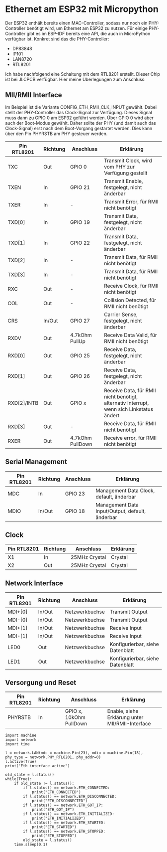 # Ethernet am ESP32 mit Micropython

Der ESP32 enthält bereits einen MAC-Controller, sodass nur noch ein PHY-Controller benötigt wird, um Ethernet am ESP32 zu nutzen. Für einige PHY-Controller gibt es im ESP-IDF bereits eine API, die auch in MicroPython verfügbar ist. Konkret sind das die PHY-Controller:

 - DP83848
 - IP101
 - LAN8720
 - RTL8201

Ich habe nachfolgend eine Schaltung mit dem RTL8201 erstellt. Dieser Chip ist bei JLCPCB verfügbar. Hier meine Überlegungen zum Anschluss:

## MII/RMII Interface

Im Beispiel ist die Variante CONFIG_ETH_RMII_CLK_INPUT gewählt. Dabei stellt der PHY-Controller das Clock-Signal zur Verfügung. Dieses Signal muss dann zu GPIO 0 am ESP32 geführt werden. Über GPIO 0 wird aber auch der Boot-Modus gewählt. Daher sollte der PHY (und damit auch das Clock-Signal) erst nach dem Boot-Vorgang gestartet werden. Dies kann über den Pin PHYRSTB am PHY gesteuer werden.

Pin RTL8201 | Richtung | Anschluss          | Erklärung 
------------|----------|--------------------|----------
TXC         | Out      | GPIO 0             | Transmit Clock, wird vom PHY zur Verfügung gestellt
TXEN        | In       | GPIO 21            | Transmit Enable, festgelegt, nicht änderbar
TXER        | In       | -                  | Transmit Error, für RMII nicht benötigt
TXD[0]      | In       | GPIO 19            | Transmit Data, festgelegt, nicht änderbar
TXD[1]      | In       | GPIO 22            | Transmit Data, festgelegt, nicht änderbar
TXD[2]      | In       | -                  | Transmit Data, für RMII nicht benötigt
TXD[3]      | In       | -                  | Transmit Data, für RMII nicht benötigt
RXC         | Out      | -                  | Receive Clock, für RMII nicht benötigt
COL         | Out      | -                  | Collision Detected, für RMII nicht benötigt
CRS         | In/Out   | GPIO 27            | Carrier Sense, festgelegt, nicht änderbar
RXDV        | Out      | 4.7kOhm PullUp     | Receive Data Valid, für RMII nicht benötigt
RXD[0]      | Out      | GPIO 25            | Receive Data, festgelegt, nicht änderbar
RXD[1]      | Out      | GPIO 26            | Receive Data, festgelegt, nicht änderbar
RXD[2]/INTB | Out      | GPIO x             | Receive Data, für RMII nicht benötigt, alternativ Interrupt, wenn sich Linkstatus ändert
RXD[3]      | Out      | -                  | Receive Data, für RMII nicht benötigt
RXER        | Out      | 4.7kOhm PullDown   | Receive error, für RMII nicht benötigt

## Serial Management

Pin RTL8201 | Richtung | Anschluss          | Erklärung 
------------|----------|--------------------|----------
MDC         | In       | GPIO 23            | Management Data Clock, default, änderbar
MDIO        | In/Out   | GPIO 18            | Management Data Input/Output, default, änderbar

## Clock

Pin RTL8201 | Richtung | Anschluss          | Erklärung 
------------|----------|--------------------|----------
X1          | In       | 25MHz Crystal      | Crystal
X2          | Out      | 25MHz Crystal      | Crystal

## Network Interface

Pin RTL8201 | Richtung | Anschluss          | Erklärung 
------------|----------|--------------------|----------
MDI+[0]     | In/Out   | Netzwerkbuchse     | Transmit Output
MDI-[0]     | In/Out   | Netzwerkbuchse     | Transmit Output
MDI+[1]     | In/Out   | Netzwerkbuchse     | Receive Input
MDI-[1]     | In/Out   | Netzwerkbuchse     | Receive Input
LED0        | Out      | Netzwerkbuchse     | Konfigurierbar, siehe Datenblatt
LED1        | Out      | Netzwerkbuchse     | Konfigurierbar, siehe Datenblatt

## Versorgung und Reset

Pin RTL8201 | Richtung | Anschluss                  | Erklärung 
------------|----------|----------------------------|----------
PHYRSTB     | In       | GPIO x, 10kOhm PullDown    | Enable, siehe Erklärung unter MII/RMII-Interface


```
import machine
import network
import time

l = network.LAN(mdc = machine.Pin(23), mdio = machine.Pin(18), phy_type = network.PHY_RTL8201, phy_addr=0)
l.active(True)
print("Eth interface active")

old_state = l.status()
while(True):
    if old_state != l.status():
        if l.status() == network.ETH_CONNECTED:
            print("ETH_CONNECTED")
        if l.status() == network.ETH_DISCONNECTED:
            print("ETH_DISCONNECTED")
        if l.status() == network.ETH_GOT_IP:
            print("ETH_GOT_IP")
        if l.status() == network.ETH_INITIALIZED:
            print("ETH_INITIALIZED")
        if l.status() == network.ETH_STARTED:
            print("ETH_STARTED")
        if l.status() == network.ETH_STOPPED:
            print("ETH_STOPPED")
        old_state = l.status()
    time.sleep(0.1)
```